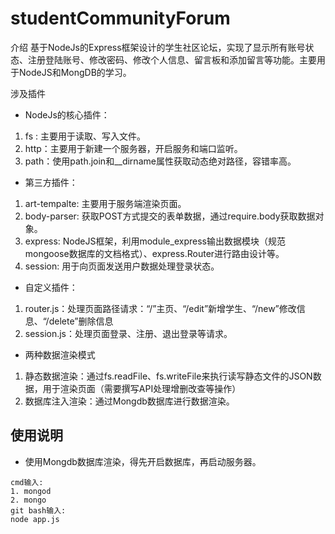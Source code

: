 # studentCommunityForum
介绍
基于NodeJs的Express框架设计的学生社区论坛，实现了显示所有账号状态、注册登陆账号、修改密码、修改个人信息、留言板和添加留言等功能。主要用于NodeJS和MongDB的学习。

涉及插件
- NodeJs的核心插件：
1. fs : 主要用于读取、写入文件。
2. http：主要用于新建一个服务器，开启服务和端口监听。
3. path：使用path.join和__dirname属性获取动态绝对路径，容错率高。
- 第三方插件：
1. art-tempalte: 主要用于服务端渲染页面。
2. body-parser: 获取POST方式提交的表单数据，通过require.body获取数据对象。
3. express: NodeJS框架，利用module_express输出数据模块（规范mongoose数据库的文档格式）、express.Router进行路由设计等。
4. session: 用于向页面发送用户数据处理登录状态。
- 自定义插件：
1. router.js：处理页面路径请求：“/”主页、“/edit”新增学生、“/new”修改信息、“/delete”删除信息
2. session.js：处理页面登录、注册、退出登录等请求。
- 两种数据渲染模式
1. 静态数据渲染：通过fs.readFile、fs.writeFile来执行读写静态文件的JSON数据，用于渲染页面（需要撰写API处理增删改查等操作）
2. 数据库注入渲染：通过Mongdb数据库进行数据渲染。
## 使用说明
- 使用Mongdb数据库渲染，得先开启数据库，再启动服务器。
```
cmd输入:
1. mongod
2. mongo
git bash输入:
node app.js
```

